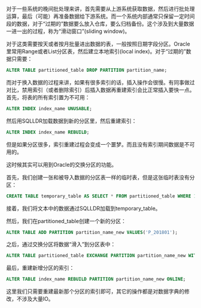对于一些系统的晚间批处理来讲，首先需要从上游系统获取数据，然后进行批处理运算，最后（可能）再准备数据给下游系统。而一个系统内部通常只保留一定时间段的数据，对于“过期的”数据要么放入仓库，要么归档备份。这个涉及到大量数据一进一出的过程，称为“滑动窗口”(sliding window)。

对于这类需要按天或者按月批量进出数据的表，一般按照日期字段分区。Oracle里常用Range或者List分区表，然后建立本地索引(local index)。对于“过期的”数据只需要：

```sql
ALTER TABLE partitioned_table DROP PARTITION partition_name;
```

而对于换入数据的过程来讲，如果有很多索引的话，插入操作会很慢。有同事做过对比，禁用索引（或者删除索引）后插入数据再重建索引会比正常插入要快一点。首先，将表的所有索引置为不可用：

```sql
ALTER INDEX index_name UNUSABLE;
```

然后用SQLLDR加载数据到新的分区里，然后重建索引：

```sql
ALTER INDEX index_name REBUILD;
```

但是如果分区很多，索引重建过程会变成一个噩梦。而且没有索引期间数据是不可用的。

这时候其实可以用到Oracle的交换分区的功能。

<!--more-->

首先，我们创建一张和被导入数据的分区表一样的临时表，但是这张临时表没有分区：

```sql
CREATE TABLE temporary_table AS SELECT * FROM partitioned_table WHERE 1 = 2;
```

接着，我们将文本中的数据通过SQLLDR加载到temporary_table。

然后，我们在partitioned_table创建一个新的分区：

```sql
ALTER TABLE ADD PARTITION partition_name_new VALUES('P_201801');
```

之后，通过交换分区将数据“滑入”到分区表中：

```sql
ALTER TABLE partitioned_table EXCHANGE PARTITION partition_name_new WITH TABLE temporary_table INCLUDING INDEXES WITHOUT VALIDATION;
```

最后，重建新增分区的索引：

```sql
ALTER TABLE index_name REBUILD PARTITION partition_name_new ONLINE;
```

这里我们只需要重建最新那个分区的索引即可，其它的操作都是对数据字典的修改，不涉及大量IO。

